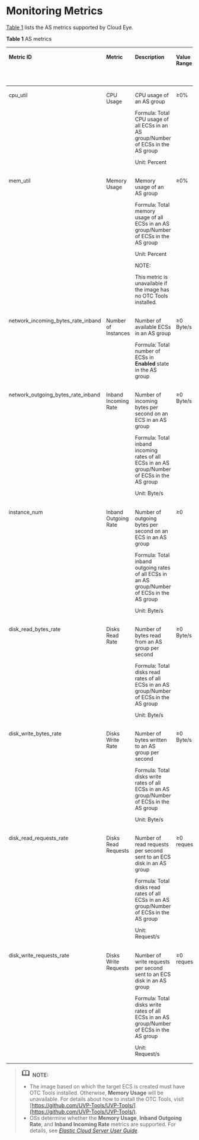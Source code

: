 # Monitoring Metrics<a name="EN-US_TOPIC_0108337598"></a>

[Table 1](#en-us_topic_0042018317_table57136275115435)  lists the AS metrics supported by Cloud Eye.

**Table  1**  AS metrics

<a name="en-us_topic_0042018317_table57136275115435"></a>
<table><thead align="left"><tr id="en-us_topic_0042018317_row26323242"><th class="cellrowborder" valign="top" width="13.858614138586143%" id="mcps1.2.7.1.1"><p id="p9460135411424"><a name="p9460135411424"></a><a name="p9460135411424"></a><strong id="b19884145812613"><a name="b19884145812613"></a><a name="b19884145812613"></a>Metric ID</strong></p>
</th>
<th class="cellrowborder" valign="top" width="14.148585141485851%" id="mcps1.2.7.1.2"><p id="en-us_topic_0042018317_p51807830"><a name="en-us_topic_0042018317_p51807830"></a><a name="en-us_topic_0042018317_p51807830"></a>Metric</p>
</th>
<th class="cellrowborder" valign="top" width="32.736726327367265%" id="mcps1.2.7.1.3"><p id="en-us_topic_0042018317_p35684727"><a name="en-us_topic_0042018317_p35684727"></a><a name="en-us_topic_0042018317_p35684727"></a>Description</p>
</th>
<th class="cellrowborder" valign="top" width="11.6988301169883%" id="mcps1.2.7.1.4"><p id="p13478947195214"><a name="p13478947195214"></a><a name="p13478947195214"></a><strong id="b18541936163312"><a name="b18541936163312"></a><a name="b18541936163312"></a>Value Range</strong></p>
</th>
<th class="cellrowborder" valign="top" width="14.608539146085391%" id="mcps1.2.7.1.5"><p id="en-us_topic_0042018317_p51782583"><a name="en-us_topic_0042018317_p51782583"></a><a name="en-us_topic_0042018317_p51782583"></a><strong id="b276983816338"><a name="b276983816338"></a><a name="b276983816338"></a>Monitored Object &amp; Dimension</strong></p>
</th>
<th class="cellrowborder" valign="top" width="12.94870512948705%" id="mcps1.2.7.1.6"><p id="en-us_topic_0042018317_p47235721105619"><a name="en-us_topic_0042018317_p47235721105619"></a><a name="en-us_topic_0042018317_p47235721105619"></a>Monitoring Interval (Raw Data)</p>
</th>
</tr>
</thead>
<tbody><tr id="en-us_topic_0042018317_row33639718"><td class="cellrowborder" valign="top" width="13.858614138586143%" headers="mcps1.2.7.1.1 "><p id="en-us_topic_0043063076_p26463451162545"><a name="en-us_topic_0043063076_p26463451162545"></a><a name="en-us_topic_0043063076_p26463451162545"></a>cpu_util</p>
</td>
<td class="cellrowborder" valign="top" width="14.148585141485851%" headers="mcps1.2.7.1.2 "><p id="en-us_topic_0042018317_p40462633"><a name="en-us_topic_0042018317_p40462633"></a><a name="en-us_topic_0042018317_p40462633"></a>CPU Usage</p>
</td>
<td class="cellrowborder" valign="top" width="32.736726327367265%" headers="mcps1.2.7.1.3 "><p id="en-us_topic_0042018317_p106912192911"><a name="en-us_topic_0042018317_p106912192911"></a><a name="en-us_topic_0042018317_p106912192911"></a>CPU usage of an AS group</p>
<p id="en-us_topic_0042018317_p5508516122917"><a name="en-us_topic_0042018317_p5508516122917"></a><a name="en-us_topic_0042018317_p5508516122917"></a>Formula: Total CPU usage of all ECSs in an AS group/Number of ECSs in the AS group</p>
<p id="en-us_topic_0042018317_p56247849"><a name="en-us_topic_0042018317_p56247849"></a><a name="en-us_topic_0042018317_p56247849"></a>Unit: Percent</p>
</td>
<td class="cellrowborder" valign="top" width="11.6988301169883%" headers="mcps1.2.7.1.4 "><p id="en-us_topic_0043063076_p39523811162614"><a name="en-us_topic_0043063076_p39523811162614"></a><a name="en-us_topic_0043063076_p39523811162614"></a>≥0%</p>
</td>
<td class="cellrowborder" valign="top" width="14.608539146085391%" headers="mcps1.2.7.1.5 "><p id="en-us_topic_0042018317_en-us_topic_0030911465_p13045074222846"><a name="en-us_topic_0042018317_en-us_topic_0030911465_p13045074222846"></a><a name="en-us_topic_0042018317_en-us_topic_0030911465_p13045074222846"></a>Object: AS group</p>
<p id="p484410613498"><a name="p484410613498"></a><a name="p484410613498"></a>Dimension:</p>
<p id="p198441165499"><a name="p198441165499"></a><a name="p198441165499"></a>AutoScalingGroup</p>
</td>
<td class="cellrowborder" valign="top" width="12.94870512948705%" headers="mcps1.2.7.1.6 "><p id="en-us_topic_0042018317_p888164105619"><a name="en-us_topic_0042018317_p888164105619"></a><a name="en-us_topic_0042018317_p888164105619"></a>5 minutes</p>
</td>
</tr>
<tr id="en-us_topic_0042018317_row27353390"><td class="cellrowborder" valign="top" width="13.858614138586143%" headers="mcps1.2.7.1.1 "><p id="en-us_topic_0043063076_p10426432162545"><a name="en-us_topic_0043063076_p10426432162545"></a><a name="en-us_topic_0043063076_p10426432162545"></a>mem_util</p>
</td>
<td class="cellrowborder" valign="top" width="14.148585141485851%" headers="mcps1.2.7.1.2 "><p id="en-us_topic_0042018317_p1032124"><a name="en-us_topic_0042018317_p1032124"></a><a name="en-us_topic_0042018317_p1032124"></a>Memory Usage</p>
</td>
<td class="cellrowborder" valign="top" width="32.736726327367265%" headers="mcps1.2.7.1.3 "><p id="en-us_topic_0042018317_p16493259"><a name="en-us_topic_0042018317_p16493259"></a><a name="en-us_topic_0042018317_p16493259"></a>Memory usage of an AS group</p>
<p id="en-us_topic_0042018317_p3415225303"><a name="en-us_topic_0042018317_p3415225303"></a><a name="en-us_topic_0042018317_p3415225303"></a>Formula: Total memory usage of all ECSs in an AS group/Number of ECSs in the AS group</p>
<p id="en-us_topic_0042018317_p12329122213307"><a name="en-us_topic_0042018317_p12329122213307"></a><a name="en-us_topic_0042018317_p12329122213307"></a>Unit: Percent</p>
<div class="note" id="en-us_topic_0042018317_note193017546365"><a name="en-us_topic_0042018317_note193017546365"></a><a name="en-us_topic_0042018317_note193017546365"></a><span class="notetitle"> NOTE: </span><div class="notebody"><p id="en-us_topic_0042018317_p1130265414365"><a name="en-us_topic_0042018317_p1130265414365"></a><a name="en-us_topic_0042018317_p1130265414365"></a>This metric is unavailable if the image has no OTC Tools installed.</p>
</div></div>
</td>
<td class="cellrowborder" valign="top" width="11.6988301169883%" headers="mcps1.2.7.1.4 "><p id="en-us_topic_0043063076_p47312124162614"><a name="en-us_topic_0043063076_p47312124162614"></a><a name="en-us_topic_0043063076_p47312124162614"></a>≥0%</p>
</td>
<td class="cellrowborder" valign="top" width="14.608539146085391%" headers="mcps1.2.7.1.5 "><p id="p08093589532"><a name="p08093589532"></a><a name="p08093589532"></a>Object: AS group</p>
<p id="p20810958125315"><a name="p20810958125315"></a><a name="p20810958125315"></a>Dimension:</p>
<p id="p1481045814533"><a name="p1481045814533"></a><a name="p1481045814533"></a>AutoScalingGroup</p>
</td>
<td class="cellrowborder" valign="top" width="12.94870512948705%" headers="mcps1.2.7.1.6 "><p id="en-us_topic_0042018317_p4832464105619"><a name="en-us_topic_0042018317_p4832464105619"></a><a name="en-us_topic_0042018317_p4832464105619"></a>5 minutes</p>
</td>
</tr>
<tr id="en-us_topic_0042018317_row26669028"><td class="cellrowborder" valign="top" width="13.858614138586143%" headers="mcps1.2.7.1.1 "><p id="en-us_topic_0043063076_p13712924162545"><a name="en-us_topic_0043063076_p13712924162545"></a><a name="en-us_topic_0043063076_p13712924162545"></a>network_incoming_bytes_rate_inband</p>
</td>
<td class="cellrowborder" valign="top" width="14.148585141485851%" headers="mcps1.2.7.1.2 "><p id="en-us_topic_0042018317_p63671394104552"><a name="en-us_topic_0042018317_p63671394104552"></a><a name="en-us_topic_0042018317_p63671394104552"></a>Number of Instances</p>
</td>
<td class="cellrowborder" valign="top" width="32.736726327367265%" headers="mcps1.2.7.1.3 "><p id="en-us_topic_0042018317_p30149174143433"><a name="en-us_topic_0042018317_p30149174143433"></a><a name="en-us_topic_0042018317_p30149174143433"></a>Number of available ECSs in an AS group</p>
<p id="en-us_topic_0042018317_p1954317478339"><a name="en-us_topic_0042018317_p1954317478339"></a><a name="en-us_topic_0042018317_p1954317478339"></a>Formula: Total number of ECSs in <strong id="b7513363348"><a name="b7513363348"></a><a name="b7513363348"></a>Enabled</strong> state in the AS group</p>
</td>
<td class="cellrowborder" valign="top" width="11.6988301169883%" headers="mcps1.2.7.1.4 "><p id="en-us_topic_0043063076_p7076870162614"><a name="en-us_topic_0043063076_p7076870162614"></a><a name="en-us_topic_0043063076_p7076870162614"></a>≥0 Byte/s</p>
</td>
<td class="cellrowborder" valign="top" width="14.608539146085391%" headers="mcps1.2.7.1.5 "><p id="p15463102105419"><a name="p15463102105419"></a><a name="p15463102105419"></a>Object: AS group</p>
<p id="p2046313245418"><a name="p2046313245418"></a><a name="p2046313245418"></a>Dimension:</p>
<p id="p194633210542"><a name="p194633210542"></a><a name="p194633210542"></a>AutoScalingGroup</p>
</td>
<td class="cellrowborder" valign="top" width="12.94870512948705%" headers="mcps1.2.7.1.6 "><p id="en-us_topic_0042018317_p55885300105619"><a name="en-us_topic_0042018317_p55885300105619"></a><a name="en-us_topic_0042018317_p55885300105619"></a>5 minutes</p>
</td>
</tr>
<tr id="en-us_topic_0042018317_row49150562"><td class="cellrowborder" valign="top" width="13.858614138586143%" headers="mcps1.2.7.1.1 "><p id="en-us_topic_0043063076_p66043059162545"><a name="en-us_topic_0043063076_p66043059162545"></a><a name="en-us_topic_0043063076_p66043059162545"></a>network_outgoing_bytes_rate_inband</p>
</td>
<td class="cellrowborder" valign="top" width="14.148585141485851%" headers="mcps1.2.7.1.2 "><p id="en-us_topic_0042018317_p21772565"><a name="en-us_topic_0042018317_p21772565"></a><a name="en-us_topic_0042018317_p21772565"></a>Inband Incoming Rate</p>
</td>
<td class="cellrowborder" valign="top" width="32.736726327367265%" headers="mcps1.2.7.1.3 "><p id="en-us_topic_0042018317_p18747312"><a name="en-us_topic_0042018317_p18747312"></a><a name="en-us_topic_0042018317_p18747312"></a>Number of incoming bytes per second on an ECS in an AS group</p>
<p id="en-us_topic_0042018317_p11415571347"><a name="en-us_topic_0042018317_p11415571347"></a><a name="en-us_topic_0042018317_p11415571347"></a>Formula: Total inband incoming rates of all ECSs in an AS group/Number of ECSs in the AS group</p>
<p id="en-us_topic_0042018317_p1573177133411"><a name="en-us_topic_0042018317_p1573177133411"></a><a name="en-us_topic_0042018317_p1573177133411"></a>Unit: Byte/s</p>
</td>
<td class="cellrowborder" valign="top" width="11.6988301169883%" headers="mcps1.2.7.1.4 "><p id="en-us_topic_0043063076_p834095511437"><a name="en-us_topic_0043063076_p834095511437"></a><a name="en-us_topic_0043063076_p834095511437"></a>≥0 Byte/s</p>
</td>
<td class="cellrowborder" valign="top" width="14.608539146085391%" headers="mcps1.2.7.1.5 "><p id="p1812414142549"><a name="p1812414142549"></a><a name="p1812414142549"></a>Object: AS group</p>
<p id="p51241214155418"><a name="p51241214155418"></a><a name="p51241214155418"></a>Dimension:</p>
<p id="p1312441418546"><a name="p1312441418546"></a><a name="p1312441418546"></a>AutoScalingGroup</p>
</td>
<td class="cellrowborder" valign="top" width="12.94870512948705%" headers="mcps1.2.7.1.6 "><p id="en-us_topic_0042018317_p30415481105619"><a name="en-us_topic_0042018317_p30415481105619"></a><a name="en-us_topic_0042018317_p30415481105619"></a>5 minutes</p>
</td>
</tr>
<tr id="en-us_topic_0042018317_row49347015"><td class="cellrowborder" valign="top" width="13.858614138586143%" headers="mcps1.2.7.1.1 "><p id="en-us_topic_0043063076_p14042138104552"><a name="en-us_topic_0043063076_p14042138104552"></a><a name="en-us_topic_0043063076_p14042138104552"></a>instance_num</p>
</td>
<td class="cellrowborder" valign="top" width="14.148585141485851%" headers="mcps1.2.7.1.2 "><p id="en-us_topic_0042018317_p37685299"><a name="en-us_topic_0042018317_p37685299"></a><a name="en-us_topic_0042018317_p37685299"></a>Inband Outgoing Rate</p>
</td>
<td class="cellrowborder" valign="top" width="32.736726327367265%" headers="mcps1.2.7.1.3 "><p id="en-us_topic_0042018317_p32610412"><a name="en-us_topic_0042018317_p32610412"></a><a name="en-us_topic_0042018317_p32610412"></a>Number of outgoing bytes per second on an ECS in an AS group</p>
<p id="en-us_topic_0042018317_p91607516343"><a name="en-us_topic_0042018317_p91607516343"></a><a name="en-us_topic_0042018317_p91607516343"></a>Formula: Total inband outgoing rates of all ECSs in an AS group/Number of ECSs in the AS group</p>
<p id="en-us_topic_0042018317_p1949715114340"><a name="en-us_topic_0042018317_p1949715114340"></a><a name="en-us_topic_0042018317_p1949715114340"></a>Unit: Byte/s</p>
</td>
<td class="cellrowborder" valign="top" width="11.6988301169883%" headers="mcps1.2.7.1.4 "><p id="en-us_topic_0043063076_p62450816104552"><a name="en-us_topic_0043063076_p62450816104552"></a><a name="en-us_topic_0043063076_p62450816104552"></a>≥0</p>
</td>
<td class="cellrowborder" valign="top" width="14.608539146085391%" headers="mcps1.2.7.1.5 "><p id="p4129131425418"><a name="p4129131425418"></a><a name="p4129131425418"></a>Object: AS group</p>
<p id="p6129111417542"><a name="p6129111417542"></a><a name="p6129111417542"></a>Dimension:</p>
<p id="p1129101405415"><a name="p1129101405415"></a><a name="p1129101405415"></a>AutoScalingGroup</p>
</td>
<td class="cellrowborder" valign="top" width="12.94870512948705%" headers="mcps1.2.7.1.6 "><p id="en-us_topic_0042018317_p47734919105619"><a name="en-us_topic_0042018317_p47734919105619"></a><a name="en-us_topic_0042018317_p47734919105619"></a>5 minutes</p>
</td>
</tr>
<tr id="en-us_topic_0042018317_row49585291175830"><td class="cellrowborder" valign="top" width="13.858614138586143%" headers="mcps1.2.7.1.1 "><p id="en-us_topic_0043063076_p52067206164320"><a name="en-us_topic_0043063076_p52067206164320"></a><a name="en-us_topic_0043063076_p52067206164320"></a>disk_read_bytes_rate</p>
</td>
<td class="cellrowborder" valign="top" width="14.148585141485851%" headers="mcps1.2.7.1.2 "><p id="en-us_topic_0042018317_p1411176318214"><a name="en-us_topic_0042018317_p1411176318214"></a><a name="en-us_topic_0042018317_p1411176318214"></a>Disks Read Rate</p>
</td>
<td class="cellrowborder" valign="top" width="32.736726327367265%" headers="mcps1.2.7.1.3 "><p id="en-us_topic_0042018317_p220213918214"><a name="en-us_topic_0042018317_p220213918214"></a><a name="en-us_topic_0042018317_p220213918214"></a>Number of bytes read from an AS group per second</p>
<p id="en-us_topic_0042018317_p16302131413351"><a name="en-us_topic_0042018317_p16302131413351"></a><a name="en-us_topic_0042018317_p16302131413351"></a>Formula: Total disks read rates of all ECSs in an AS group/Number of ECSs in the AS group</p>
<p id="en-us_topic_0042018317_p1053317144359"><a name="en-us_topic_0042018317_p1053317144359"></a><a name="en-us_topic_0042018317_p1053317144359"></a>Unit: Byte/s</p>
</td>
<td class="cellrowborder" valign="top" width="11.6988301169883%" headers="mcps1.2.7.1.4 "><p id="en-us_topic_0043063076_p438577111428"><a name="en-us_topic_0043063076_p438577111428"></a><a name="en-us_topic_0043063076_p438577111428"></a>≥0 Byte/s</p>
</td>
<td class="cellrowborder" valign="top" width="14.608539146085391%" headers="mcps1.2.7.1.5 "><p id="p3137191417540"><a name="p3137191417540"></a><a name="p3137191417540"></a>Object: AS group</p>
<p id="p13137181435414"><a name="p13137181435414"></a><a name="p13137181435414"></a>Dimension:</p>
<p id="p1613751445411"><a name="p1613751445411"></a><a name="p1613751445411"></a>AutoScalingGroup</p>
</td>
<td class="cellrowborder" valign="top" width="12.94870512948705%" headers="mcps1.2.7.1.6 "><p id="en-us_topic_0042018317_p41323205105619"><a name="en-us_topic_0042018317_p41323205105619"></a><a name="en-us_topic_0042018317_p41323205105619"></a>5 minutes</p>
</td>
</tr>
<tr id="en-us_topic_0042018317_row34742176175835"><td class="cellrowborder" valign="top" width="13.858614138586143%" headers="mcps1.2.7.1.1 "><p id="en-us_topic_0043063076_p4535684164320"><a name="en-us_topic_0043063076_p4535684164320"></a><a name="en-us_topic_0043063076_p4535684164320"></a>disk_write_bytes_rate</p>
</td>
<td class="cellrowborder" valign="top" width="14.148585141485851%" headers="mcps1.2.7.1.2 "><p id="en-us_topic_0042018317_p4424835218214"><a name="en-us_topic_0042018317_p4424835218214"></a><a name="en-us_topic_0042018317_p4424835218214"></a>Disks Write Rate</p>
</td>
<td class="cellrowborder" valign="top" width="32.736726327367265%" headers="mcps1.2.7.1.3 "><p id="en-us_topic_0042018317_p10694175583519"><a name="en-us_topic_0042018317_p10694175583519"></a><a name="en-us_topic_0042018317_p10694175583519"></a>Number of bytes written to an AS group per second</p>
<p id="en-us_topic_0042018317_p2734677318214"><a name="en-us_topic_0042018317_p2734677318214"></a><a name="en-us_topic_0042018317_p2734677318214"></a>Formula: Total disks write rates of all ECSs in an AS group/Number of ECSs in the AS group</p>
<p id="en-us_topic_0042018317_p555217291353"><a name="en-us_topic_0042018317_p555217291353"></a><a name="en-us_topic_0042018317_p555217291353"></a>Unit: Byte/s</p>
</td>
<td class="cellrowborder" valign="top" width="11.6988301169883%" headers="mcps1.2.7.1.4 "><p id="en-us_topic_0043063076_p41383251164320"><a name="en-us_topic_0043063076_p41383251164320"></a><a name="en-us_topic_0043063076_p41383251164320"></a>≥0 Byte/s</p>
</td>
<td class="cellrowborder" valign="top" width="14.608539146085391%" headers="mcps1.2.7.1.5 "><p id="p1214361495411"><a name="p1214361495411"></a><a name="p1214361495411"></a>Object: AS group</p>
<p id="p21431414195417"><a name="p21431414195417"></a><a name="p21431414195417"></a>Dimension:</p>
<p id="p121431214105413"><a name="p121431214105413"></a><a name="p121431214105413"></a>AutoScalingGroup</p>
</td>
<td class="cellrowborder" valign="top" width="12.94870512948705%" headers="mcps1.2.7.1.6 "><p id="en-us_topic_0042018317_p58845275105619"><a name="en-us_topic_0042018317_p58845275105619"></a><a name="en-us_topic_0042018317_p58845275105619"></a>5 minutes</p>
</td>
</tr>
<tr id="en-us_topic_0042018317_row18531428175847"><td class="cellrowborder" valign="top" width="13.858614138586143%" headers="mcps1.2.7.1.1 "><p id="en-us_topic_0043063076_p40894923164320"><a name="en-us_topic_0043063076_p40894923164320"></a><a name="en-us_topic_0043063076_p40894923164320"></a>disk_read_requests_rate</p>
</td>
<td class="cellrowborder" valign="top" width="14.148585141485851%" headers="mcps1.2.7.1.2 "><p id="en-us_topic_0042018317_p3630726418214"><a name="en-us_topic_0042018317_p3630726418214"></a><a name="en-us_topic_0042018317_p3630726418214"></a>Disks Read Requests</p>
</td>
<td class="cellrowborder" valign="top" width="32.736726327367265%" headers="mcps1.2.7.1.3 "><p id="en-us_topic_0042018317_p5520727618214"><a name="en-us_topic_0042018317_p5520727618214"></a><a name="en-us_topic_0042018317_p5520727618214"></a>Number of read requests per second sent to an ECS disk in an AS group</p>
<p id="en-us_topic_0042018317_p32533663612"><a name="en-us_topic_0042018317_p32533663612"></a><a name="en-us_topic_0042018317_p32533663612"></a>Formula: Total disks read rates of all ECSs in an AS group/Number of ECSs in the AS group</p>
<p id="en-us_topic_0042018317_p363319663618"><a name="en-us_topic_0042018317_p363319663618"></a><a name="en-us_topic_0042018317_p363319663618"></a>Unit: Request/s</p>
</td>
<td class="cellrowborder" valign="top" width="11.6988301169883%" headers="mcps1.2.7.1.4 "><p id="en-us_topic_0043063076_p33600476164320"><a name="en-us_topic_0043063076_p33600476164320"></a><a name="en-us_topic_0043063076_p33600476164320"></a>≥0 request/s</p>
</td>
<td class="cellrowborder" valign="top" width="14.608539146085391%" headers="mcps1.2.7.1.5 "><p id="p14149141414546"><a name="p14149141414546"></a><a name="p14149141414546"></a>Object: AS group</p>
<p id="p1114915142541"><a name="p1114915142541"></a><a name="p1114915142541"></a>Dimension:</p>
<p id="p15149171415541"><a name="p15149171415541"></a><a name="p15149171415541"></a>AutoScalingGroup</p>
</td>
<td class="cellrowborder" valign="top" width="12.94870512948705%" headers="mcps1.2.7.1.6 "><p id="en-us_topic_0042018317_p1737970105619"><a name="en-us_topic_0042018317_p1737970105619"></a><a name="en-us_topic_0042018317_p1737970105619"></a>5 minutes</p>
</td>
</tr>
<tr id="en-us_topic_0042018317_row32523856175914"><td class="cellrowborder" valign="top" width="13.858614138586143%" headers="mcps1.2.7.1.1 "><p id="en-us_topic_0043063076_p8904702164320"><a name="en-us_topic_0043063076_p8904702164320"></a><a name="en-us_topic_0043063076_p8904702164320"></a>disk_write_requests_rate</p>
</td>
<td class="cellrowborder" valign="top" width="14.148585141485851%" headers="mcps1.2.7.1.2 "><p id="en-us_topic_0042018317_p4789499918214"><a name="en-us_topic_0042018317_p4789499918214"></a><a name="en-us_topic_0042018317_p4789499918214"></a>Disks Write Requests</p>
</td>
<td class="cellrowborder" valign="top" width="32.736726327367265%" headers="mcps1.2.7.1.3 "><p id="en-us_topic_0042018317_p5428973118214"><a name="en-us_topic_0042018317_p5428973118214"></a><a name="en-us_topic_0042018317_p5428973118214"></a>Number of write requests per second sent to an ECS disk in an AS group</p>
<p id="en-us_topic_0042018317_p10201517123617"><a name="en-us_topic_0042018317_p10201517123617"></a><a name="en-us_topic_0042018317_p10201517123617"></a>Formula: Total disks write rates of all ECSs in an AS group/Number of ECSs in the AS group</p>
<p id="en-us_topic_0042018317_p13201617163613"><a name="en-us_topic_0042018317_p13201617163613"></a><a name="en-us_topic_0042018317_p13201617163613"></a>Unit: Request/s</p>
</td>
<td class="cellrowborder" valign="top" width="11.6988301169883%" headers="mcps1.2.7.1.4 "><p id="en-us_topic_0043063076_p8106792164320"><a name="en-us_topic_0043063076_p8106792164320"></a><a name="en-us_topic_0043063076_p8106792164320"></a>≥0 request/s</p>
</td>
<td class="cellrowborder" valign="top" width="14.608539146085391%" headers="mcps1.2.7.1.5 "><p id="p14155914195420"><a name="p14155914195420"></a><a name="p14155914195420"></a>Object: AS group</p>
<p id="p151551314185413"><a name="p151551314185413"></a><a name="p151551314185413"></a>Dimension:</p>
<p id="p61556144544"><a name="p61556144544"></a><a name="p61556144544"></a>AutoScalingGroup</p>
</td>
<td class="cellrowborder" valign="top" width="12.94870512948705%" headers="mcps1.2.7.1.6 "><p id="en-us_topic_0042018317_p6557873105619"><a name="en-us_topic_0042018317_p6557873105619"></a><a name="en-us_topic_0042018317_p6557873105619"></a>5 minutes</p>
</td>
</tr>
</tbody>
</table>

>![](public_sys-resources/icon-note.gif) **NOTE:**   
>-   The image based on which the target ECS is created must have OTC Tools installed. Otherwise,  **Memory Usage**  will be unavailable. For details about how to install the OTC Tools, visit  [https://github.com/UVP-Tools/UVP-Tools/](https://github.com/UVP-Tools/UVP-Tools/).  
>-   OSs determine whether the  **Memory Usage**,  **Inband Outgoing Rate**, and  **Inband Incoming Rate**  metrics are supported. For details, see  _[Elastic Cloud Server User Guide](https://docs.otc.t-systems.com/en-us/usermanual/ecs/en-us_topic_0030911465.html)_.  

